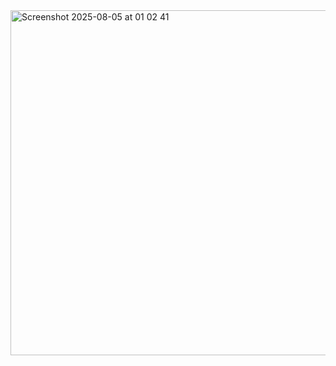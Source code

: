 <img width="530" height="552" alt="Screenshot 2025-08-05 at 01 02 41" src="https://github.com/user-attachments/assets/04f52034-fed0-443f-bc75-94d6e3283d0e" />
